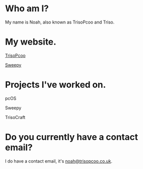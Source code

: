 # Who am I?
My name is Noah, also known as TrisoPcoo and Triso. 
# My website.
[TrisoPcoo](https://www.trisopcoo.co.uk)

[Sweepy](https://www.sweepy.lol)
# Projects I've worked on.
pcOS

Sweepy

TrisoCraft
# Do you currently have a contact email?
I do have a contact email, it's noah@trisopcoo.co.uk.

